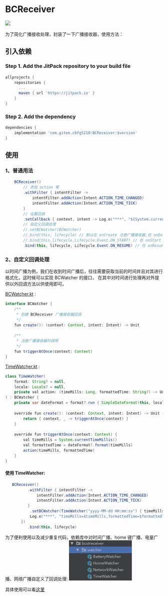# BCReceiver
[![](https://jitpack.io/v/com.gitee.cbfg5210/BCReceiver.svg)](https://jitpack.io/#com.gitee.cbfg5210/BCReceiver)


为了简化广播接收处理，封装了一下广播接收器，使用方法：

## 引入依赖
### Step 1. Add the JitPack repository to your build file
```gradle
allprojects {
	repositories {
	  ...
	  maven { url 'https://jitpack.io' }
    }
}
```
### Step 2. Add the dependency
```gradle
dependencies {
	implementation 'com.gitee.cbfg5210:BCReceiver:$version'
}
```

## 使用

### 1、普通用法
```java
    BCReceiver()
		// 添加 action 等
		.withFilter { intentFilter ->
			intentFilter.addAction(Intent.ACTION_TIME_CHANGED)
			intentFilter.addAction(Intent.ACTION_TIME_TICK)
		}
		// 设置回调
		.setCallback { context, intent -> Log.e("***", "${System.currentTimeMillis()}") }
		// 自定义回调处理
		//.setBCWatcher(BCWatcher)
		//.bind(this, lifecycle) // 默认在 onCreate 注册广播接收器,在 onDestroy 注销
		//.bind(this,lifecycle,Lifecycle.Event.ON_START) // 在 onStart 注册广播接收器,在 onStop 注销
		.bind(this, lifecycle, Lifecycle.Event.ON_RESUME) // 在 onResume 注册广播接收器,在 onPause 注销
```

### 2、自定义回调处理

以时间广播为例，我们在收到时间广播后，往往需要获取当前的时间并且对其进行格式化，这时候可以实现 BCWatcher 的接口，
在其中对时间进行处理再对外提供以外回调方法以供使用即可。

[BCWatcher.kt](https://gitee.com/cbfg5210/BCReceiver/blob/master/receiver/src/main/java/cbfg/bcreceiver/BCWatcher.kt) :

```java
interface BCWatcher {
    /**
     * 创建 BCReceiver 广播接收器回调
     */
    fun create(): (context: Context, intent: Intent) -> Unit

    /**
     * 注册广播接收器时调用
     */
    fun triggerAtOnce(context: Context)
}
```

[TimeWatcher.kt](https://gitee.com/cbfg5210/BCReceiver/blob/master/receiver/src/main/java/cbfg/bcreceiver/watcher/TimeWatcher.kt) :

```java
class TimeWatcher(
    format: String? = null,
    locale: Locale? = null,
    private val action: (timeMills: Long, formattedTime: String?) -> Unit
) : BCWatcher {
    private var dateFormat = format?.run { SimpleDateFormat(this, locale ?: Locale.getDefault()) }

    override fun create(): (context: Context, intent: Intent) -> Unit {
        return { context, _ -> triggerAtOnce(context) }
    }

    override fun triggerAtOnce(context: Context) {
        val timeMills = System.currentTimeMillis()
        val formattedTime = dateFormat?.format(timeMills)
        action(timeMills, formattedTime)
    }
}
```

#### 使用 TimeWatcher:

```java
   BCReceiver()
          .withFilter { intentFilter ->
              intentFilter.addAction(Intent.ACTION_TIME_CHANGED)
              intentFilter.addAction(Intent.ACTION_TIME_TICK)
          }
           .setBCWatcher(TimeWatcher("yyyy-MM-dd HH:mm:ss") { timeMills, formattedTime ->
	       Log.e("***", "timeMills=$timeMills,formattedTime=$formattedTime")
	   })
          .bind(this, lifecycle)
```

为了便利使用以及减少重复代码，依赖库中对时间广播、home 键广播、电量广播、网络广播自定义了回调处理:
![capture_1.png](https://raw.githubusercontent.com/cbfg5210/BroadcastReceiver/master/captures/capture_1.png)

具体使用可以看[这里](https://gitee.com/cbfg5210/BCReceiver/blob/master/app/src/main/java/cbfg/bcreceiver/MainActivity.kt)
